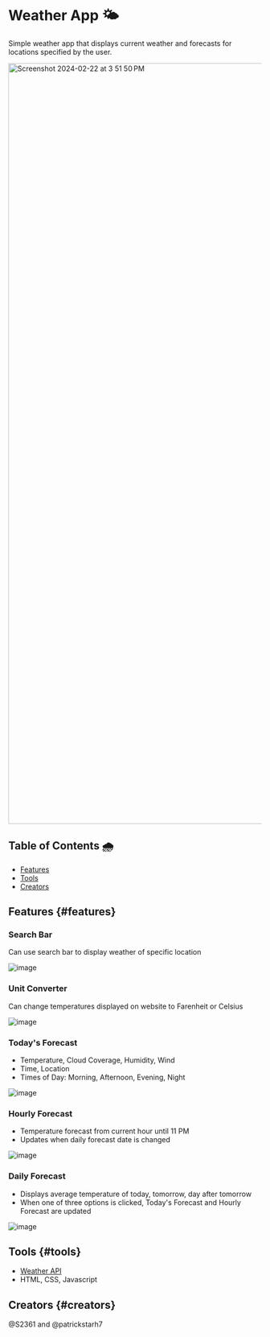 # Weather App 🌤
Simple weather app that displays current weather and forecasts for locations specified by the user.

<img width="1512" alt="Screenshot 2024-02-22 at 3 51 50 PM" src="https://github.com/S2361/weatherApp/assets/68034141/b901383d-ab09-4c24-bf64-fbfdf9e21a96">


## Table of Contents 🌧
- [Features](#features)
- [Tools](#tools)
- [Creators](#creators)

## Features {#features}
### Search Bar
Can use search bar to display weather of specific location
 
![image](https://github.com/S2361/weatherApp/assets/68034141/f2905de0-00b9-4646-92a2-90a1f17ffe9b)

### Unit Converter
Can change temperatures displayed on website to Farenheit or Celsius
 
![image](https://github.com/S2361/weatherApp/assets/68034141/7e1a0c4e-a5ae-42c6-b184-b839e2eea974)

### Today's Forecast
  * Temperature, Cloud Coverage, Humidity, Wind
  * Time, Location
  * Times of Day: Morning, Afternoon, Evening, Night
 
![image](https://github.com/S2361/weatherApp/assets/68034141/6a0715cc-4226-4197-85e9-29d6355881c2)

### Hourly Forecast
  * Temperature forecast from current hour until 11 PM
  * Updates when daily forecast date is changed
 
![image](https://github.com/S2361/weatherApp/assets/68034141/65256298-d6fb-4e66-a494-4a9a2d439e2c)

### Daily Forecast
  * Displays average temperature of today, tomorrow, day after tomorrow
  * When one of three options is clicked, Today's Forecast and Hourly Forecast are updated
 
![image](https://github.com/S2361/weatherApp/assets/68034141/171eaafb-721b-449b-93dd-1ba9f13d2643)

## Tools {#tools}
* [Weather API](https://www.weatherapi.com/)
* HTML, CSS, Javascript

## Creators {#creators}
@S2361 and @patrickstarh7

